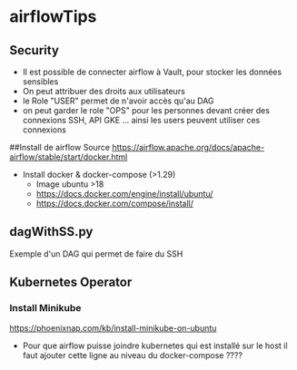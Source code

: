 # airflowTips


## Security
- Il est possible de connecter airflow à Vault, pour stocker les données sensibles
- On peut attribuer des droits aux utilisateurs
 - le Role "USER" permet de n'avoir accès qu'au DAG
 - on peut garder le role "OPS" pour les personnes devant créer des connexions SSH, API GKE ... ainsi les users peuvent utiliser ces connexions


##Install de airflow
Source https://airflow.apache.org/docs/apache-airflow/stable/start/docker.html
- Install docker & docker-compose (>1.29)
  - Image ubuntu >18
  - https://docs.docker.com/engine/install/ubuntu/
  - https://docs.docker.com/compose/install/

## dagWithSS.py
Exemple d'un DAG qui permet de faire du SSH


## Kubernetes Operator
### Install Minikube
https://phoenixnap.com/kb/install-minikube-on-ubuntu

- Pour que airflow puisse joindre kubernetes qui est installé sur le host il faut ajouter cette ligne au niveau du docker-compose ????

